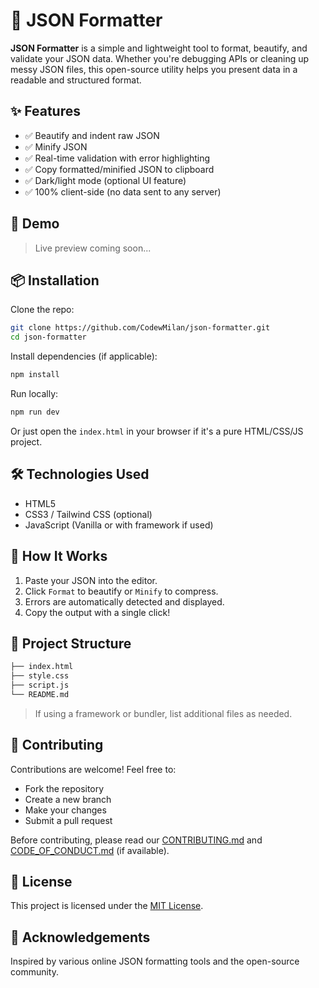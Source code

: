 # 🧾 JSON Formatter

**JSON Formatter** is a simple and lightweight tool to format, beautify, and validate your JSON data. Whether you're debugging APIs or cleaning up messy JSON files, this open-source utility helps you present data in a readable and structured format.

## ✨ Features

- ✅ Beautify and indent raw JSON  
- ✅ Minify JSON  
- ✅ Real-time validation with error highlighting  
- ✅ Copy formatted/minified JSON to clipboard  
- ✅ Dark/light mode (optional UI feature)  
- ✅ 100% client-side (no data sent to any server)  

## 🚀 Demo

> Live preview coming soon...

## 📦 Installation

Clone the repo:

```bash
git clone https://github.com/CodewMilan/json-formatter.git
cd json-formatter
```

Install dependencies (if applicable):

```bash
npm install
```

Run locally:

```bash
npm run dev
```

Or just open the `index.html` in your browser if it's a pure HTML/CSS/JS project.

## 🛠️ Technologies Used

- HTML5  
- CSS3 / Tailwind CSS (optional)  
- JavaScript (Vanilla or with framework if used)  

## 🧠 How It Works

1. Paste your JSON into the editor.  
2. Click `Format` to beautify or `Minify` to compress.  
3. Errors are automatically detected and displayed.  
4. Copy the output with a single click!

## 📂 Project Structure

```bash
├── index.html
├── style.css
├── script.js
└── README.md
```

> If using a framework or bundler, list additional files as needed.

## 🤝 Contributing

Contributions are welcome! Feel free to:
- Fork the repository  
- Create a new branch  
- Make your changes  
- Submit a pull request  

Before contributing, please read our [CONTRIBUTING.md](CONTRIBUTING.md) and [CODE_OF_CONDUCT.md](CODE_OF_CONDUCT.md) (if available).

## 📄 License

This project is licensed under the [MIT License](LICENSE).

## 🙌 Acknowledgements

Inspired by various online JSON formatting tools and the open-source community.
